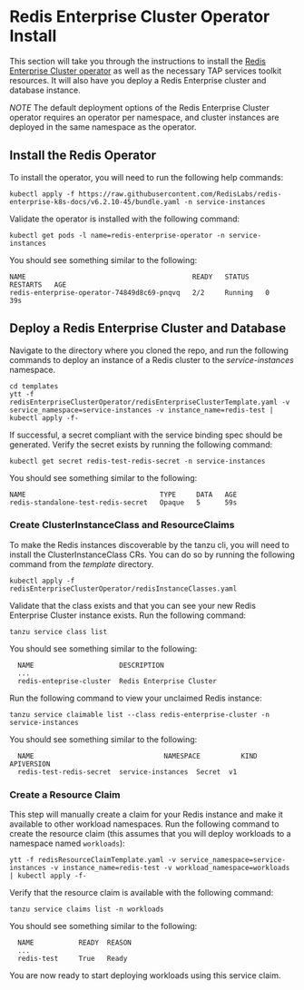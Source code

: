 # Redis Enterprise Cluster Operator Install

This section will take you through the instructions to install the [Redis Enterprise Cluster operator](https://docs.redis.com/latest/kubernetes/) as well as the necessary TAP services toolkit resources.  It will also have you deploy a Redis Enterprise cluster and database instance.

*NOTE*  The default deployment options of the Redis Enterprise Cluster operator requires an operator per namespace, and cluster instances are deployed in the same namespace as the operator.

## Install the Redis Operator

To install the operator, you will need to run the following help commands:

```
kubectl apply -f https://raw.githubusercontent.com/RedisLabs/redis-enterprise-k8s-docs/v6.2.10-45/bundle.yaml -n service-instances
```

Validate the operator is installed with the following command:

```
kubectl get pods -l name=redis-enterprise-operator -n service-instances
```

You should see something similar to the following:

```
NAME                                         READY   STATUS    RESTARTS   AGE
redis-enterprise-operator-74849d8c69-pnqvq   2/2     Running   0          39s
```

## Deploy a Redis Enterprise Cluster and Database

Navigate to the directory where you cloned the repo, and run the following commands to deploy an instance of a Redis cluster to the *service-instances* namespace.

```
cd templates
ytt -f redisEnterpriseClusterOperator/redisEnterpriseClusterTemplate.yaml -v service_namespace=service-instances -v instance_name=redis-test | kubectl apply -f-
```

If successful, a secret compliant with the service binding spec should be generated.  Verify the secret exists by running the following command:

```
kubectl get secret redis-test-redis-secret -n service-instances
```

You should see something similar to the following:

```
NAME                                 TYPE     DATA   AGE
redis-standalone-test-redis-secret   Opaque   5      59s 
```

### Create ClusterInstanceClass and ResourceClaims

To make the Redis instances discoverable by the tanzu cli, you will need to install the ClusterInstanceClass CRs.  You can do so by running the following command from the *template* directory.

```
kubectl apply -f redisEnterpriseClusterOperator/redisInstanceClasses.yaml
```

Validate that the class exists and that you can see your new Redis Enterprise Cluster instance exists.  Run the following command:

```
tanzu service class list
```

You should see something similar to the following:

```
  NAME                     DESCRIPTION                  
  ...           
  redis-enteprise-cluster  Redis Enterprise Cluster   
```

Run the following command to view your unclaimed Redis instance:

```
tanzu service claimable list --class redis-enterprise-cluster -n service-instances
```

You should see something similar to the following:

```
  NAME                                NAMESPACE          KIND    APIVERSION  
  redis-test-redis-secret  service-instances  Secret  v1 
```

### Create a Resource Claim

This step will manually create a claim for your Redis instance and make it available to other workload namespaces.  Run the following command to create the resource claim (this assumes that you will deploy workloads to a namespace named `workloads`):

```
ytt -f redisResourceClaimTemplate.yaml -v service_namespace=service-instances -v instance_name=redis-test -v workload_namespace=workloads | kubectl apply -f-
```

Verify that the resource claim is available with the following command:

```
tanzu service claims list -n workloads
```

You should see something similar to the following:

```
  NAME           READY  REASON            
  ...           
  redis-test     True   Ready             
```

You are now ready to start deploying workloads using this service claim.